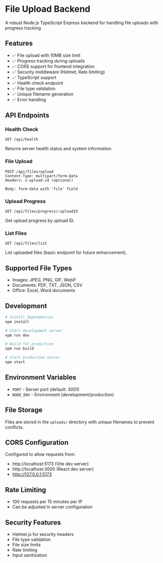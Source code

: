 # File Upload Backend

A robust Node.js TypeScript Express backend for handling file uploads with progress tracking.

## Features

- ✅ File upload with 10MB size limit
- ✅ Progress tracking during uploads
- ✅ CORS support for frontend integration
- ✅ Security middleware (Helmet, Rate limiting)
- ✅ TypeScript support
- ✅ Health check endpoint
- ✅ File type validation
- ✅ Unique filename generation
- ✅ Error handling

## API Endpoints

### Health Check
```
GET /api/health
```
Returns server health status and system information.

### File Upload
```
POST /api/files/upload
Content-Type: multipart/form-data
Headers: x-upload-id (optional)

Body: form-data with 'file' field
```

### Upload Progress
```
GET /api/files/progress/:uploadId
```
Get upload progress by upload ID.

### List Files
```
GET /api/files/list
```
List uploaded files (basic endpoint for future enhancement).

## Supported File Types

- Images: JPEG, PNG, GIF, WebP
- Documents: PDF, TXT, JSON, CSV
- Office: Excel, Word documents

## Development

```bash
# Install dependencies
npm install

# Start development server
npm run dev

# Build for production
npm run build

# Start production server
npm start
```

## Environment Variables

- `PORT` - Server port (default: 3001)
- `NODE_ENV` - Environment (development/production)

## File Storage

Files are stored in the `uploads/` directory with unique filenames to prevent conflicts.

## CORS Configuration

Configured to allow requests from:
- http://localhost:5173 (Vite dev server)
- http://localhost:3000 (React dev server)
- http://127.0.0.1:5173

## Rate Limiting

- 100 requests per 15 minutes per IP
- Can be adjusted in server configuration

## Security Features

- Helmet.js for security headers
- File type validation
- File size limits
- Rate limiting
- Input sanitization